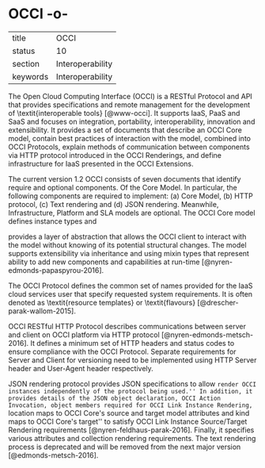 # OCCI -o-


|          |                  |
| -------- | ---------------- |
| title    | OCCI             | 
| status   | 10               |
| section  | Interoperability |
| keywords | Interoperability |



The Open Cloud Computing Interface (OCCI) is a RESTful Protocol and
API that provides specifications and remote management for the
development of \textit{interoperable tools} [@www-occi]. It
supports IaaS, PaaS and SaaS and focuses on integration, portability,
interoperability, innovation and extensibility. It provides a set of
documents that describe an OCCI Core model, contain best practices of
interaction with the model, combined into OCCI Protocols, explain
methods of communication between components via HTTP protocol
introduced in the OCCI Renderings, and define infrastructure for IaaS
presented in the OCCI Extensions.

The current version 1.2 OCCI consists of seven documents that identify
require and optional components. Of the Core Model.  In particular,
the following components are required to implement: (a) Core Model,
(b) HTTP protocol, (c) Text rendering and (d) JSON
rendering. Meanwhile, Infrastructure, Platform and SLA models are
optional.  The OCCI Core model defines instance types and

provides a layer of abstraction that allows the OCCI client to
interact with the model without knowing of its potential structural
changes. The model supports extensibility via inheritance and using
mixin types that represent ability to add new components and
capabilities at run-time [@nyren-edmonds-papaspyrou-2016].

The OCCI Protocol defines the common set of names provided for the
IaaS cloud services user that specify requested system
requirements. It is often denoted as \textit{resource templates} or
\textit{flavours} [@drescher-parak-wallom-2015].

OCCI RESTful HTTP Protocol describes communications between server and
client on OCCI platform via HTTP protocol
[@nyren-edmonds-metsch-2016]. It defines a minimum set of HTTP
headers and status codes to ensure compliance with the OCCI
Protocol. Separate requirements for Server and Client for versioning
need to be implemented using HTTP Server header and User-Agent header
respectively.

JSON rendering protocol provides JSON specifications to allow ``render
OCCI instances independently of the protocol being used.'' In
addition, it provides details of the JSON object declaration, OCCI
Action Invocation, object members required for OCCI Link Instance
Rendering, ``location maps to OCCI Core's source and target model
attributes and kind maps to OCCI Core's target'' to satisfy OCCI Link
Instance Source/Target Rendering requirements
[@nyren-feldhaus-parak-2016].  Finally, it specifies various
attributes and collection rendering requirements.  The text rendering
process is deprecated and will be removed from the next major version
[@edmonds-metsch-2016].


   
